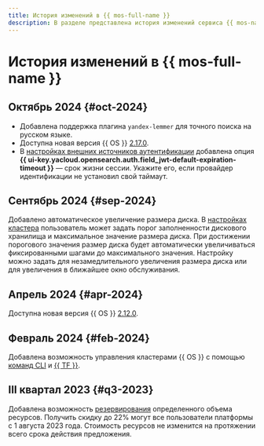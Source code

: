 ```yaml
---
title: История изменений в {{ mos-full-name }}
description: В разделе представлена история изменений сервиса {{ mos-name }}.
---
```


# История изменений в {{ mos-full-name }}

## Октябрь 2024 {#oct-2024}

* Добавлена поддержка плагина `yandex-lemmer` для точного поиска на русском языке.
* Доступна новая версия {{ OS }} [2.17.0](https://github.com/opensearch-project/opensearch-build/blob/main/release-notes/opensearch-release-notes-2.17.0.md).
* В [настройках внешних источников аутентификации](operations/saml-authentication.md#configuration-sso) добавлена опция **{{ ui-key.yacloud.opensearch.auth.field_jwt-default-expiration-timeout }}** — срок жизни сессии. Укажите его, если провайдер идентификации не установил свой таймаут.

## Сентябрь 2024 {#sep-2024}

Добавлено автоматическое увеличение размера диска. В [настройках кластера](operations/update.md) пользователь может задать порог заполненности дискового хранилища и максимальное значение размера диска. При достижении порогового значения размер диска будет автоматически увеличиваться фиксированными шагами до максимального значения. Настройку можно задать для незамедлительного увеличения размера диска или для увеличения в ближайшее окно обслуживания.

## Апрель 2024 {#apr-2024}

Доступна новая версия {{ OS }} [2.12.0](https://github.com/opensearch-project/opensearch-build/blob/main/release-notes/opensearch-release-notes-2.12.0.md).

## Февраль 2024 {#feb-2024}

Добавлена возможность управления кластерами {{ OS }} с помощью [команд CLI](../cli/cli-ref/managed-services/managed-opensearch/index.md) и [{{ TF }}](./tf-ref.md).

## III квартал 2023 {#q3-2023}

Добавлена возможность [резервирования](../billing/concepts/cvos.md) определенного объема ресурсов. Получить скидку до 22% могут все пользователи платформы с 1 августа 2023 года. Стоимость ресурсов не изменится на протяжении всего срока действия предложения.